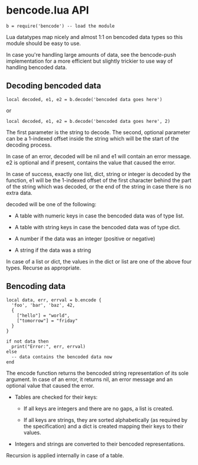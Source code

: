 bencode.lua API
===============

```
b = require('bencode') -- load the module
```

Lua datatypes map nicely and almost 1:1 on bencoded data types so this module
should be easy to use.

In case you're handling large amounts of data, see the bencode-push
implementation for a more efficient but slightly trickier to use way of
handling bencoded data.

Decoding bencoded data
----------------------

```
local decoded, e1, e2 = b.decode('bencoded data goes here') 
```
or
```
local decoded, e1, e2 = b.decode('bencoded data goes here', 2)
```

The first parameter is the string to decode. The second, optional parameter can
be a 1-indexed offset inside the string which will be the start of the decoding
process.

In case of an error, decoded will be nil and e1 will contain an error message.
e2 is optional and if present, contains the value that caused the error.

In case of success, exactly one list, dict, string or integer is decoded by the
function, e1 will be the 1-indexed offset of the first character behind the
part of the string which was decoded, or the end of the string in case there is
no extra data.

decoded will be one of the following:

* A table with numeric keys in case the bencoded data was of type list.

* A table with string keys in case the bencoded data was of type dict.

* A number if the data was an integer (positive or negative)

* A string if the data was a string

In case of a list or dict, the values in the dict or list are one of the above
four types. Recurse as appropriate.



Bencoding data
--------------

```
local data, err, errval = b.encode {
  'foo', 'bar', 'baz', 42,
  {
    ["hello"] = "world",
    ["tomorrow"] = "friday"
  }
}

if not data then
  print("Error:", err, errval)
else
  -- data contains the bencoded data now
end
```

The encode function returns the bencoded string representation of its sole
argument. In case of an error, it returns nil, an error message and an optional
value that caused the error.

* Tables are checked for their keys:

  * If all keys are integers and there are no gaps, a list is created.

  * If all keys are strings, they are sorted alphabetically (as required by
    the specification) and a dict is created mapping their keys to their
    values.

* Integers and strings are converted to their bencoded representations.

Recursion is applied internally in case of a table.
